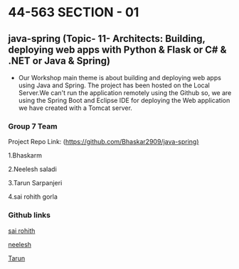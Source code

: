 # 44-563 SECTION - 01

## java-spring (Topic- 11- Architects: Building, deploying web apps with Python & Flask or C# & .NET or Java & Spring)

+ Our Workshop main theme is about building and deploying web apps using Java and Spring. The project has been hosted on the Local Server.We can't run the application remotely using the Github so, we are using the Spring Boot and Eclipse IDE for deploying the Web application we have created with a Tomcat server.
### Group 7 Team

Project Repo Link: (<https://github.com/Bhaskar2909/java-spring)>

1.Bhaskarm

2.Neelesh saladi

3.Tarun Sarpanjeri

4.sai rohith gorla

### Github links


[sai rohith](https://github.com/Bhaskar2909/java_spring)

[neelesh](https://github.com/Bhaskar2909/java_spring)

[Tarun](https://github.com/Bhaskar2909/java-spring)


